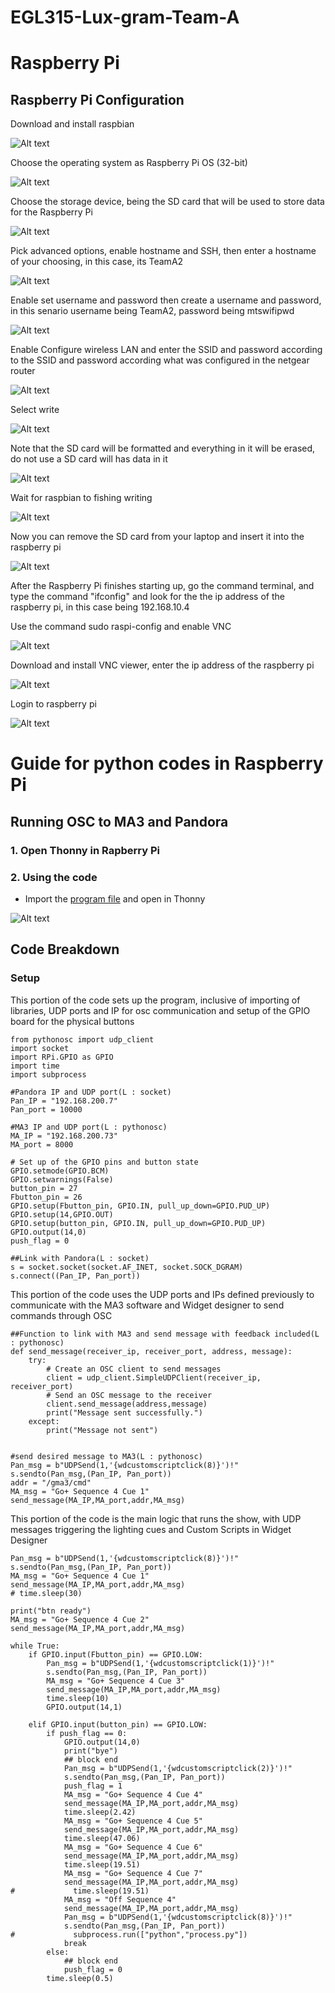 # EGL315-Lux-gram-Team-A

# Raspberry Pi

## Raspberry Pi Configuration

Download and install raspbian  

![Alt text](<../imgs/Raspi Setup/Raspi Setup 1.jpg>)

Choose the operating system as Raspberry Pi OS (32-bit)  

![Alt text](<../imgs/Raspi Setup/Raspi Setup OS.jpg>)

Choose the storage device, being the SD card that will be used to store data for the Raspberry Pi  

![Alt text](<../imgs/Raspi Setup/Raspi Setup Storage.jpg>)

Pick advanced options, enable hostname and SSH, then enter a hostname of your choosing, in this case, its TeamA2  

![Alt text](<../imgs/Raspi Setup/Raspi Setup Advanced 1.jpg>)

Enable set username and password then create a username and password, in this senario username being TeamA2, password being mtswifipwd  

![Alt text](<../imgs/Raspi Setup/Raspi Setup Advanced 2.jpg>)

Enable Configure wireless LAN and enter the SSID and password according to the SSID and password according what was configured in the netgear router  

![Alt text](<../imgs/Raspi Setup/Raspi Setup configure wireless LAN.jpg>)

Select write  

![Alt text](<../imgs/Raspi Setup/Raspi Setup 2.jpg>)

Note that the SD card will be formatted and everything in it will be erased, do not use a SD card will has data in it  

![Alt text](<../imgs/Raspi Setup/Raspi Setup Write Confirmation.jpg>)

Wait for raspbian to fishing writing  

![Alt text](<../imgs/Raspi Setup/Raspi Setup Writing.jpg>)

Now you can remove the SD card from your laptop and insert it into the raspberry pi  

![Alt text](<../imgs/Raspi Setup/Raspi Setup Finished writing.jpg>)

After the Raspberry Pi finishes starting up, go the command terminal, and type the command "ifconfig" and look for the the ip address of the raspberry pi, in this case being 192.168.10.4  

Use the command sudo raspi-config and enable VNC  

![Alt text](<../imgs/Raspi Setup/Raspi ifconfig.jpg>)

Download and install VNC viewer, enter the ip address of the raspberry pi  

![Alt text](<../imgs/Raspi Setup/VNC 1.jpg>)

Login to raspberry pi  

![Alt text](<../imgs/Raspi Setup/VNC 2.jpg>)

# Guide for python codes in Raspberry Pi

## Running OSC to MA3 and Pandora

### 1. Open Thonny in Rapberry Pi

### 2. Using the code  
- Import the [program file](<../Codes/OSC_MA_PANDORA.py>) and open in Thonny


![Alt text](../imgs/open315py.png)
## Code Breakdown
### Setup

This portion of the code sets up the program, inclusive of importing of libraries, UDP ports and IP for osc communication and setup of the GPIO board for the physical buttons
```
from pythonosc import udp_client
import socket
import RPi.GPIO as GPIO
import time
import subprocess

#Pandora IP and UDP port(L : socket)
Pan_IP = "192.168.200.7"
Pan_port = 10000

#MA3 IP and UDP port(L : pythonosc)
MA_IP = "192.168.200.73"
MA_port = 8000

# Set up of the GPIO pins and button state
GPIO.setmode(GPIO.BCM)
GPIO.setwarnings(False)
button_pin = 27
Fbutton_pin = 26
GPIO.setup(Fbutton_pin, GPIO.IN, pull_up_down=GPIO.PUD_UP)
GPIO.setup(14,GPIO.OUT)
GPIO.setup(button_pin, GPIO.IN, pull_up_down=GPIO.PUD_UP)
GPIO.output(14,0)
push_flag = 0

##Link with Pandora(L : socket)
s = socket.socket(socket.AF_INET, socket.SOCK_DGRAM)
s.connect((Pan_IP, Pan_port))
```
This portion of the code uses the UDP ports and IPs defined previously to communicate with the MA3 software and Widget designer to send commands through OSC
```
##Function to link with MA3 and send message with feedback included(L : pythonosc)
def send_message(receiver_ip, receiver_port, address, message):
	try:
		# Create an OSC client to send messages
		client = udp_client.SimpleUDPClient(receiver_ip, receiver_port)
		# Send an OSC message to the receiver
		client.send_message(address,message)
		print("Message sent successfully.")
	except:
		print("Message not sent")


#send desired message to MA3(L : pythonosc)
Pan_msg = b"UDPSend(1,'{wdcustomscriptclick(8)}')!"
s.sendto(Pan_msg,(Pan_IP, Pan_port))
addr = "/gma3/cmd"
MA_msg = "Go+ Sequence 4 Cue 1"
send_message(MA_IP,MA_port,addr,MA_msg)
```
This portion of the code is the main logic that runs the show, with UDP messages triggering the lighting cues and Custom Scripts in Widget Designer
```
Pan_msg = b"UDPSend(1,'{wdcustomscriptclick(8)}')!"
s.sendto(Pan_msg,(Pan_IP, Pan_port))
MA_msg = "Go+ Sequence 4 Cue 1"
send_message(MA_IP,MA_port,addr,MA_msg)
# time.sleep(30)

print("btn ready")
MA_msg = "Go+ Sequence 4 Cue 2"
send_message(MA_IP,MA_port,addr,MA_msg)

while True:
    if GPIO.input(Fbutton_pin) == GPIO.LOW:
        Pan_msg = b"UDPSend(1,'{wdcustomscriptclick(1)}')!"
        s.sendto(Pan_msg,(Pan_IP, Pan_port))
        MA_msg = "Go+ Sequence 4 Cue 3"
        send_message(MA_IP,MA_port,addr,MA_msg)
        time.sleep(10)
        GPIO.output(14,1) 
    
    elif GPIO.input(button_pin) == GPIO.LOW:
        if push_flag == 0:
            GPIO.output(14,0)
            print("bye")
            ## block end
            Pan_msg = b"UDPSend(1,'{wdcustomscriptclick(2)}')!"
            s.sendto(Pan_msg,(Pan_IP, Pan_port))
            push_flag = 1
            MA_msg = "Go+ Sequence 4 Cue 4"
            send_message(MA_IP,MA_port,addr,MA_msg)
            time.sleep(2.42)
            MA_msg = "Go+ Sequence 4 Cue 5"
            send_message(MA_IP,MA_port,addr,MA_msg)
            time.sleep(47.06)
            MA_msg = "Go+ Sequence 4 Cue 6"
            send_message(MA_IP,MA_port,addr,MA_msg)
            time.sleep(19.51)
            MA_msg = "Go+ Sequence 4 Cue 7"
            send_message(MA_IP,MA_port,addr,MA_msg)
#             time.sleep(19.51)
            MA_msg = "Off Sequence 4"
            send_message(MA_IP,MA_port,addr,MA_msg)
            Pan_msg = b"UDPSend(1,'{wdcustomscriptclick(8)}')!"
            s.sendto(Pan_msg,(Pan_IP, Pan_port))
#             subprocess.run(["python","process.py"])
            break
        else:
            ## block end
            push_flag = 0
        time.sleep(0.5)
```



